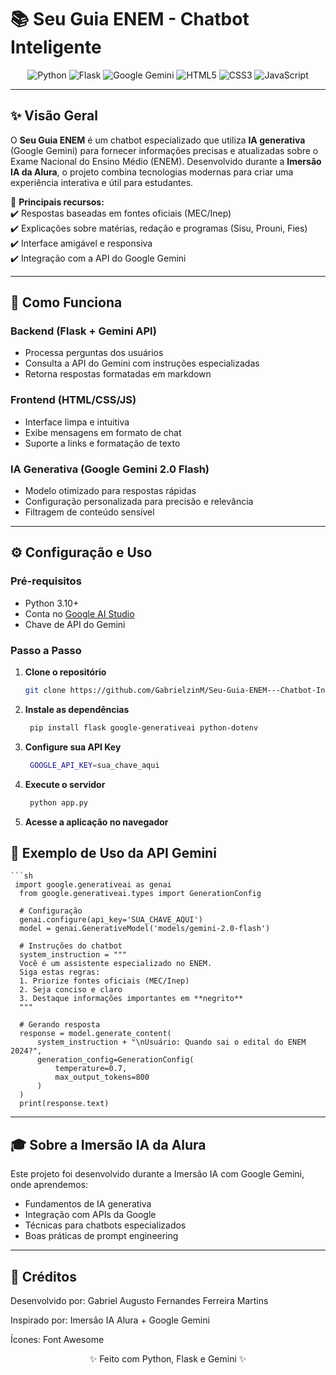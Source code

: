 # 📚 Seu Guia ENEM - Chatbot Inteligente  

<div align="center">  
  <img src="https://img.shields.io/badge/Python-3776AB?style=for-the-badge&logo=python&logoColor=white" alt="Python">  
  <img src="https://img.shields.io/badge/Flask-000000?style=for-the-badge&logo=flask&logoColor=white" alt="Flask">  
  <img src="https://img.shields.io/badge/Google_Gemini-4285F4?style=for-the-badge&logo=google&logoColor=white" alt="Google Gemini">  
  <img src="https://img.shields.io/badge/HTML5-E34F26?style=for-the-badge&logo=html5&logoColor=white" alt="HTML5">  
  <img src="https://img.shields.io/badge/CSS3-1572B6?style=for-the-badge&logo=css3&logoColor=white" alt="CSS3">  
  <img src="https://img.shields.io/badge/JavaScript-F7DF1E?style=for-the-badge&logo=javascript&logoColor=black" alt="JavaScript">  
</div>  

---

## ✨ Visão Geral  

O **Seu Guia ENEM** é um chatbot especializado que utiliza **IA generativa** (Google Gemini) para fornecer informações precisas e atualizadas sobre o Exame Nacional do Ensino Médio (ENEM). Desenvolvido durante a **Imersão IA da Alura**, o projeto combina tecnologias modernas para criar uma experiência interativa e útil para estudantes.  

🔹 **Principais recursos:**  
✔️ Respostas baseadas em fontes oficiais (MEC/Inep)  
✔️ Explicações sobre matérias, redação e programas (Sisu, Prouni, Fies)  
✔️ Interface amigável e responsiva  
✔️ Integração com a API do Google Gemini  

---

## 🚀 Como Funciona  

### **Backend (Flask + Gemini API)**  
- Processa perguntas dos usuários  
- Consulta a API do Gemini com instruções especializadas  
- Retorna respostas formatadas em markdown  

### **Frontend (HTML/CSS/JS)**  
- Interface limpa e intuitiva  
- Exibe mensagens em formato de chat  
- Suporte a links e formatação de texto  

### **IA Generativa (Google Gemini 2.0 Flash)**  
- Modelo otimizado para respostas rápidas  
- Configuração personalizada para precisão e relevância  
- Filtragem de conteúdo sensível  

---

## ⚙️ Configuração e Uso  

### **Pré-requisitos**  
- Python 3.10+  
- Conta no [Google AI Studio](https://aistudio.google.com/)  
- Chave de API do Gemini  

### **Passo a Passo**  

1. **Clone o repositório**  
   ```sh
   git clone https://github.com/GabrielzinM/Seu-Guia-ENEM---Chatbot-Inteligente.git
2. **Instale as dependências**  
   ```sh
    pip install flask google-generativeai python-dotenv
3. **Configure sua API Key**  
   ```sh
    GOOGLE_API_KEY=sua_chave_aqui
4. **Execute o servidor**  
   ```sh
    python app.py
5. **Acesse a aplicação no navegador**

## 📌 Exemplo de Uso da API Gemini
    ```sh
     import google.generativeai as genai
      from google.generativeai.types import GenerationConfig

      # Configuração
      genai.configure(api_key='SUA_CHAVE_AQUI')
      model = genai.GenerativeModel('models/gemini-2.0-flash')

      # Instruções do chatbot
      system_instruction = """
      Você é um assistente especializado no ENEM. 
      Siga estas regras:
      1. Priorize fontes oficiais (MEC/Inep)
      2. Seja conciso e claro
      3. Destaque informações importantes em **negrito**
      """

      # Gerando resposta
      response = model.generate_content(
          system_instruction + "\nUsuário: Quando sai o edital do ENEM 2024?",
          generation_config=GenerationConfig(
              temperature=0.7,
              max_output_tokens=800
          )
      )
      print(response.text)

---

## 🎓 Sobre a Imersão IA da Alura
Este projeto foi desenvolvido durante a Imersão IA com Google Gemini, onde aprendemos:

- Fundamentos de IA generativa
- Integração com APIs da Google
- Técnicas para chatbots especializados
- Boas práticas de prompt engineering

---

## 🌟 Créditos
Desenvolvido por: Gabriel Augusto Fernandes Ferreira Martins

Inspirado por: Imersão IA Alura + Google Gemini

Ícones: Font Awesome

<div align="center"> <p>✨ Feito com Python, Flask e Gemini ✨</p> </div>
